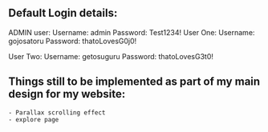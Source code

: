 ## Default Login details:

ADMIN user: 
    Username: admin
    Password: Test1234!
User One:
    Username: gojosatoru
    Password: thatoLovesG0j0!

User Two:
    Username: getosuguru
    Password: thatoLovesG3t0!

## Things still to be implemented as part of my main design for my website: 
    - Parallax scrolling effect
    - explore page
